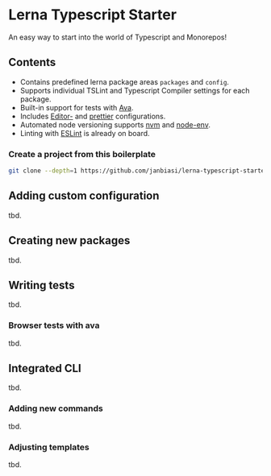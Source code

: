 # Lerna Typescript Starter
An easy way to start into the world of Typescript and Monorepos!

## Contents
* Contains predefined lerna package areas `packages` and `config`.
* Supports individual TSLint and Typescript Compiler settings for each package.
* Built-in support for tests with [Ava](https://github.com/avajs/ava).
* Includes [Editor-](http://editorconfig.org) and [prettier](https://github.com/prettier/prettier/issues/13) configurations.
* Automated node versioning supports [nvm](https://github.com/creationix/nvm) and [node-env](https://github.com/ekalinin/nodeenv).
* Linting with [ESLint](https://eslint.org/) is already on board.

### Create a project from this boilerplate
```sh
git clone --depth=1 https://github.com/janbiasi/lerna-typescript-starter.git <my-project>
```

## Adding custom configuration
tbd.

## Creating new packages
tbd.

## Writing tests
tbd.

### Browser tests with ava
tbd.

## Integrated CLI
tbd.

### Adding new commands
tbd.

### Adjusting templates
tbd.
